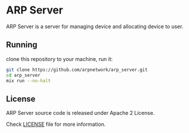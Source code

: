 # ARP Server

ARP Server is a server for managing device and allocating device to user.

## Running

clone this repository to your machine, run it:
```sh
git clone https://github.com/arpnetwork/arp_server.git
cd arp_server
mix run --no-halt
```

## License

ARP Server source code is released under Apache 2 License.

Check [LICENSE](LICENSE) file for more information.
